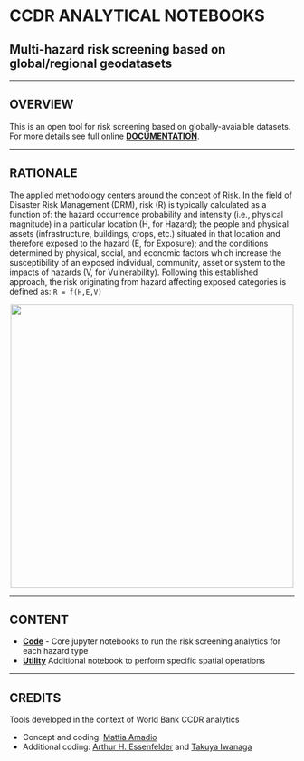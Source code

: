 # CCDR ANALYTICAL NOTEBOOKS
## Multi-hazard risk screening based on global/regional geodatasets

--------------------------------------

## OVERVIEW
This is an open tool for risk screening based on globally-avaialble datasets. For more details see full online [**DOCUMENTATION**](https://gfdrr.github.io/CCDR-tools).

--------------------------------------

## RATIONALE

The applied methodology centers around the concept of Risk. In the field of Disaster Risk Management (DRM), risk (R) is typically calculated as a function of: the hazard occurrence probability and intensity (i.e., physical magnitude) in a particular location (H, for Hazard); the people and physical assets (infrastructure, buildings, crops, etc.) situated in that location and therefore exposed to the hazard (E, for Exposure); and the conditions determined by physical, social, and economic factors which increase the susceptibility of an exposed individual, community, asset or system to the impacts of hazards (V, for Vulnerability).
Following this established approach, the risk originating from hazard affecting exposed categories is defined as: `R = f(H,E,V)`

<div align="center">
<img width=500 src="https://gfdrr.github.io/CCDR-tools/_images/rdl.png">
</div>

--------------------------------------

## CONTENT

   - **[Code](code/)** - Core jupyter notebooks to run the risk screening analytics for each hazard type
   - **[Utility](utility/)** Additional notebook to perform specific spatial operations

--------------------------------------

## CREDITS

Tools developed in the context of World Bank CCDR analytics
- Concept and coding: [Mattia Amadio](https://www.github.com/matamadio)
- Additional coding: [Arthur H. Essenfelder](https://github.com/artessen) and [Takuya Iwanaga](https://github.com/ConnectedSystems)
